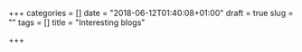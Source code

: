 +++
categories = []
date = "2018-06-12T01:40:08+01:00"
draft = true
slug = ""
tags = []
title = "Interesting blogs"

+++
